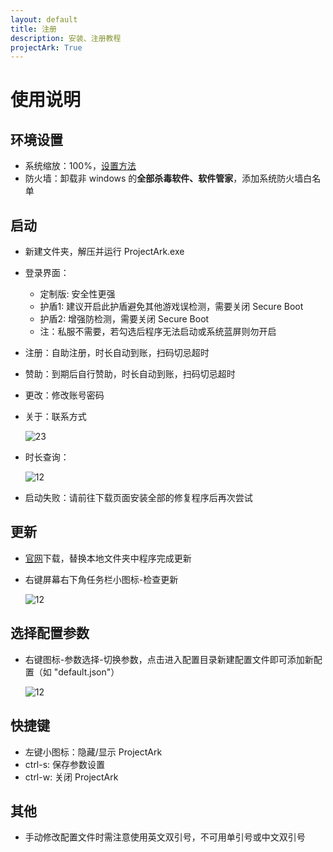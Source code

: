```yaml
---
layout: default
title: 注册
description: 安装、注册教程
projectArk: True
---
```


# 使用说明


## 环境设置

- 系统缩放：100%，[设置方法](https://jingyan.baidu.com/article/c85b7a642cd5f6413bac95b7.html)
- 防火墙：卸载非 windows 的**全部杀毒软件、软件管家**，添加系统防火墙白名单

## 启动
- 新建文件夹，解压并运行 ProjectArk.exe
- 登录界面：
  - 定制版: 安全性更强
  - 护盾1: 建议开启此护盾避免其他游戏误检测，需要关闭 Secure Boot
  - 护盾2: 增强防检测，需要关闭 Secure Boot
  - 注：私服不需要，若勾选后程序无法启动或系统蓝屏则勿开启
- 注册：自助注册，时长自动到账，扫码切忌超时
- 赞助：到期后自行赞助，时长自动到账，扫码切忌超时
- 更改：修改账号密码
- 关于：联系方式
  
  ![23]({{site.cdn}}/resource/ark_login.png)

<!-- - 主界面：

  ![12]({{site.cdn}}/resource/main.png) -->

- 时长查询：

  ![12]({{site.cdn}}/resource/rpg_time.png)

- 启动失败：请前往下载页面安装全部的修复程序后再次尝试

## 更新
- [官网]({{site.cdn}}/release)下载，替换本地文件夹中程序完成更新
- 右键屏幕右下角任务栏小图标-检查更新

  ![12]({{site.cdn}}/resource/update.png)

## 选择配置参数
- 右键图标-参数选择-切换参数，点击进入配置目录新建配置文件即可添加新配置（如 "default.json"）

  ![12]({{site.cdn}}/resource/set.png)

## 快捷键
- 左键小图标：隐藏/显示 ProjectArk
- ctrl-s: 保存参数设置
- ctrl-w: 关闭 ProjectArk

<!-- - 自定义快捷键：修改配置文件中相关内容

      ...
      "ShortCut": {
          "save": "S",
          "exit": "W"
      }
      ... -->

## 其他
- 手动修改配置文件时需注意使用英文双引号，不可用单引号或中文双引号
